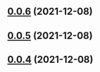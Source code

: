 ## [0.0.6](https://github.com/Code-Faster/code-generator/compare/v0.0.5...v0.0.6) (2021-12-08)



## [0.0.5](https://github.com/Code-Faster/code-generator/compare/v0.0.4...v0.0.5) (2021-12-08)



## [0.0.4](https://github.com/Code-Faster/code-generator/compare/v0.0.3...v0.0.4) (2021-12-08)



